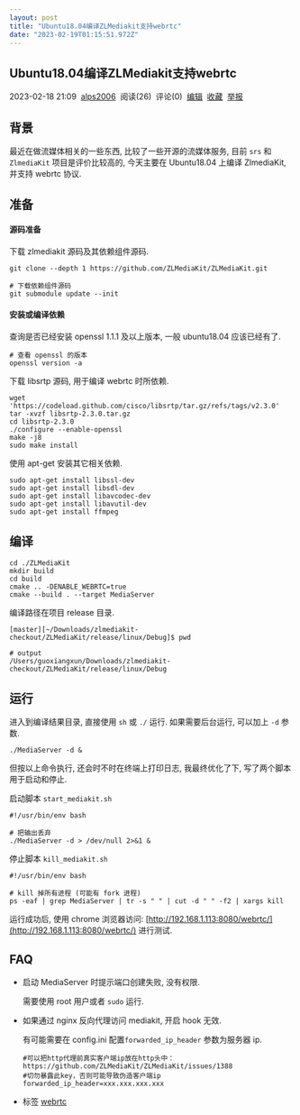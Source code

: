 ```yaml
---
layout: post
title: "Ubuntu18.04编译ZLMediakit支持webrtc"
date: "2023-02-19T01:15:51.972Z"
---
```

Ubuntu18.04编译ZLMediakit支持webrtc
-------------------------------

2023-02-18 21:09  [alps2006](https://www.cnblogs.com/alps2006/)  阅读(26)  评论(0)  [编辑](https://i.cnblogs.com/EditPosts.aspx?postid=17133634)  [收藏](javascript:void(0))  [举报](javascript:void(0))

背景
--

最近在做流媒体相关的一些东西, 比较了一些开源的流媒体服务, 目前 `srs` 和 `ZlmediaKit` 项目是评价比较高的, 今天主要在 Ubuntu18.04 上编译 ZlmediaKit, 并支持 webrtc 协议.

准备
--

#### 源码准备

下载 zlmediakit 源码及其依赖组件源码.

    
    git clone --depth 1 https://github.com/ZLMediaKit/ZLMediaKit.git
    
    # 下载依赖组件源码
    git submodule update --init
    
    

#### 安装或编译依赖

查询是否已经安装 openssl 1.1.1 及以上版本, 一般 ubuntu18.04 应该已经有了.

    # 查看 openssl 的版本
    openssl version -a
    
    

下载 libsrtp 源码, 用于编译 webrtc 时所依赖.

    wget 'https://codeload.github.com/cisco/libsrtp/tar.gz/refs/tags/v2.3.0'
    tar -xvzf libsrtp-2.3.0.tar.gz
    cd libsrtp-2.3.0
    ./configure --enable-openssl
    make -j8
    sudo make install
    
    

使用 apt-get 安装其它相关依赖.

    sudo apt-get install libssl-dev
    sudo apt-get install libsdl-dev
    sudo apt-get install libavcodec-dev
    sudo apt-get install libavutil-dev
    sudo apt-get install ffmpeg
    
    

编译
--

    
    cd ./ZLMediaKit
    mkdir build
    cd build
    cmake .. -DENABLE_WEBRTC=true
    cmake --build . --target MediaServer
    
    

编译路径在项目 release 目录.

    [master][~/Downloads/zlmediakit-checkout/ZLMediaKit/release/linux/Debug]$ pwd
    
    # output
    /Users/guoxiangxun/Downloads/zlmediakit-checkout/ZLMediaKit/release/linux/Debug
    
    

运行
--

进入到编译结果目录, 直接使用 `sh` 或 `./` 运行. 如果需要后台运行, 可以加上 `-d` 参数.

    ./MediaServer -d &
    

但按以上命令执行, 还会时不时在终端上打印日志, 我最终优化了下, 写了两个脚本用于启动和停止.

启动脚本 `start_mediakit.sh`

    
    #!/usr/bin/env bash
    
    # 把输出丢弃
    ./MediaServer -d > /dev/null 2>&1 &
    
    
    

停止脚本 `kill_mediakit.sh`

    
    #!/usr/bin/env bash
    
    # kill 掉所有进程 (可能有 fork 进程)
    ps -eaf | grep MediaServer | tr -s " " | cut -d " " -f2 | xargs kill
    
    

运行成功后, 使用 chrome 浏览器访问: [http://192.168.1.113:8080/webrtc/](http://192.168.1.113:8080/webrtc/) 进行测试.

FAQ
---

*   启动 MediaServer 时提示端口创建失败, 没有权限.
    
    需要使用 root 用户或者 `sudo` 运行.  
      
    
*   如果通过 nginx 反向代理访问 mediakit, 开启 hook 无效.
    
    有可能需要在 config.ini 配置`forwarded_ip_header` 参数为服务器 ip.
    
        #可以把http代理前真实客户端ip放在http头中：https://github.com/ZLMediaKit/ZLMediaKit/issues/1388
        #切勿暴露此key，否则可能导致伪造客户端ip
        forwarded_ip_header=xxx.xxx.xxx.xxx
        
        
    

*   标签 [webrtc](https://www.cnblogs.com/alps2006/tag/webrtc/)